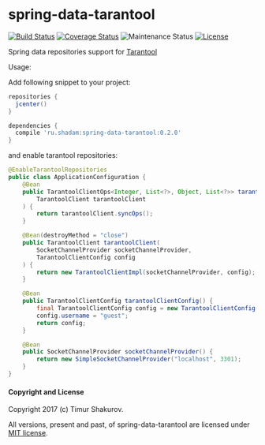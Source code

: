 # spring-data-tarantool
[![Build Status](https://travis-ci.org/saladinkzn/spring-data-tarantool.svg?branch=master)](https://travis-ci.org/saladinkzn/spring-data-tarantool)
[![Coverage Status](https://coveralls.io/repos/github/saladinkzn/spring-data-tarantool/badge.svg?branch=space_name)](https://coveralls.io/github/saladinkzn/spring-data-tarantool?branch=space_name)
![Maintenance Status](http://img.shields.io/maintenance/yes/2017.svg)
[![License](http://img.shields.io/badge/license-MIT-47b31f.svg)](#copyright-and-license)

Spring data repositories support for [Tarantool](https://tarantool.org)

Usage:

Add following snippet to your project:
```groovy
repositories {
  jcenter()
}

dependencies {
  compile 'ru.shadam:spring-data-tarantool:0.2.0'
}
```

and enable tarantool repositories:

```java
@EnableTarantoolRepositories 
public class ApplicationConfiguration {
    @Bean
    public TarantoolClientOps<Integer, List<?>, Object, List<?>> tarantoolSyncOps(
        TarantoolClient tarantoolClient
    ) {
        return tarantoolClient.syncOps();
    }

    @Bean(destroyMethod = "close")
    public TarantoolClient tarantoolClient(
        SocketChannelProvider socketChannelProvider,
        TarantoolClientConfig config
    ) {
        return new TarantoolClientImpl(socketChannelProvider, config);
    }

    @Bean
    public TarantoolClientConfig tarantoolClientConfig() {
        final TarantoolClientConfig config = new TarantoolClientConfig();
        config.username = "guest";
        return config;
    }

    @Bean
    public SocketChannelProvider socketChannelProvider() {
        return new SimpleSocketChannelProvider("localhost", 3301);
    }
}
```

#### Copyright and License

Copyright 2017 (c) Timur Shakurov.

All versions, present and past, of spring-data-tarantool are licensed under [MIT license](LICENSE).